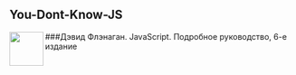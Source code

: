 
## You-Dont-Know-JS 
<a href="https://github.com/hadson19/You-Dont-Know-JS/tree/master/async%20%26%20performance"><img src="https://github.com/hadson19/You-Dont-Know-JS/raw/master/async%20&%20performance/cover.jpg" align="left" height="60" ></a>

###Дэвид Флэнаган. JavaScript. Подробное руководство, 6-е издание

